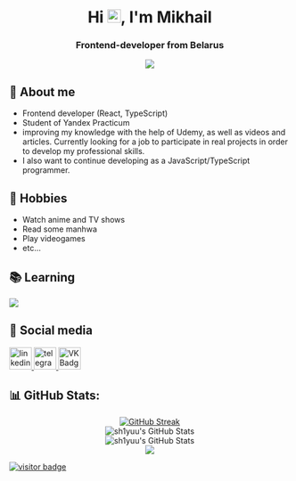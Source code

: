
<h1 align="center">Hi <img src='https://qpluspicture.oss-cn-beijing.aliyuncs.com/6LjjQA/Hi.gif' alt='Hi' width="24"/>, I'm Mikhail</h1>
<h3 align="center">Frontend-developer from Belarus</h3>

<div align="center">
    <img src="https://i.pinimg.com/originals/a0/70/7d/a0707d977bccdce919e8a380ca92d139.gif">
</div>

## 💬 About me
- Frontend developer (React, TypeScript)
- Student of Yandex Practicum
- improving my knowledge with the help of Udemy, as well as videos and articles. Currently looking for a job to participate in real projects in order to develop my professional skills.
- I also want to continue developing as a JavaScript/TypeScript programmer.

## 📅 Hobbies
- Watch anime and TV shows
- Read some manhwa
- Play videogames
- etc...

## 📚 Learning
<p>
    <a href="https://skillicons.dev">
      <img src="https://skillicons.dev/icons?i=react,redux,js,ts,html,css,sass,webpack,babel,git,bash,postman,gulp,pug,figma,discord,vscode" />
    </a>
  </p>

## 📱 Social media
<div id="badges">
    <a href="https://www.linkedin.com/in/mikhail-shukanov-842243308/" target="_blank">
      <img src="https://cdn-icons-png.flaticon.com/512/2504/2504799.png" width="40" height="40" alt="linkedin" />
    </a>
    <a href="https://t.me/shizzzx" target="_blank">
      <img src="https://cdn-icons-png.flaticon.com/512/2111/2111646.png" width="40" height="40" alt="telegram group" />
    </a>
    <a href="https://www.instagram.com/etternall.forgotten/" target="_blank">
      <img src="https://cdn-icons-png.flaticon.com/512/3955/3955024.png" width="40" height="40" alt="VK Badge"/>
    </a>
  </div>

## 📊 GitHub Stats:
<div align="center">
    <a href="https://git.io/streak-stats"><img src="https://streak-stats.demolab.com?user=sh1yuu&theme=vue-dark&hide_border=true&border_radius=5&locale=ru&card_height=220" alt="GitHub Streak" /></a></br>
    <img src="https://github-readme-stats.vercel.app/api?username=sh1yuu&theme=vue-dark&show_icons=true&hide_border=true&count_private=true" alt="sh1yuu's GitHub Stats" /></br>
    <img src="https://github-readme-stats.vercel.app/api/top-langs/?username=sh1yuu&theme=vue-dark&show_icons=true&hide_border=true&layout=compact" alt="sh1yuu's GitHub Stats" />
</div>     

<div align="center">
    <img src="https://i.pinimg.com/originals/89/b2/2e/89b22ed50509f67e538bbfdd5f6b6dbe.gif">
</div>

[![visitor badge](https://visitcount.itsvg.in/api?id=sh1yuu&icon=0&color=0)](https://visitcount.itsvg.in)
